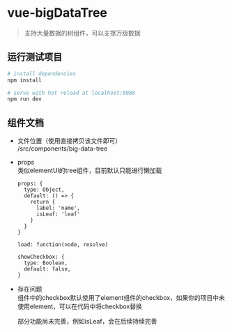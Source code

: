 # vue-bigDataTree

> 支持大量数据的树组件，可以支撑万级数据

## 运行测试项目

``` bash
# install dependencies
npm install

# serve with hot reload at localhost:8080
npm run dev
```

## 组件文档
* 文件位置（使用直接拷贝该文件即可）  
/src/components/big-data-tree

* props  
  类似elementUI的tree组件，目前默认只能进行懒加载
  ```
  props: { 
    type: Object,
    default: () => {
      return {
        label: 'name',
        isLeaf: 'leaf'
      }
    }
  }

  load: function(node, resolve)

  showCheckbox: {
    type: Boolean,
    default: false,
  }
  ```

* 存在问题  
  组件中的checkbox默认使用了element组件的checkbox，如果你的项目中未使用element，可以在代码中将checkbox替换

  部分功能尚未完善，例如isLeaf，会在后续持续完善